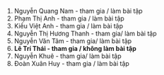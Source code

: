 1. Nguyễn Quang Nam - tham gia / làm bài tập 
2. Phạm Thị Anh - tham gia / làm bài tập 
3. Kiều Việt Anh - tham gia / làm bài tập
4. Nguyễn Thị Hương Thanh - tham gia/ làm bài tập
5. Nguyễn Văn Tâm - tham gia/ làm bài tập
6. **Lê Trí Thái - tham gia / không làm bài tập**
7. Nguyễn Khuê - tham gia/ làm bài tập
8. Đoàn Xuân Huy - tham gia / làm bài tập 
